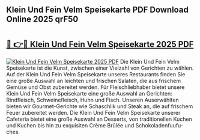 ## Klein Und Fein Velm Speisekarte PDF Download Online 2025 qrF50

# <h2><a href="http://gcc8wg.nevu.top/?p=Klein+Und+Fein+Velm+Speisekarte">🔗 👉🔴 Klein Und Fein Velm Speisekarte 2025 PDF</a></h2>

[![Klein Und Fein Velm Speisekarte 2025 PDF](https://i.imgur.com/dBaPXMq.png)](http://gcc8wg.nevu.top/?p=Klein+Und+Fein+Velm+Speisekarte)
Die Klein Und Fein Velm Speisekarte ist die Kunst, zwischen einer Vielzahl von Gerichten zu wählen. Auf der Klein Und Fein Velm Speisekarte unseres Restaurants finden Sie eine große Auswahl an leichten und frischen Salaten, die aus frischem Gemüse und Obst zubereitet werden. Für Fleischliebhaber bietet unsere Klein Und Fein Velm Speisekarte eine große Auswahl an Gerichten: Rindfleisch, Schweinefleisch, Huhn und Fisch. Unseren Auserwählten bieten wir Gourmet-Gerichte wie Schaschlik und Steak an, die auf frischem Feuer zubereitet werden. Die Klein Und Fein Velm Speisekarte unserer Cafeteria bietet eine große Auswahl an Desserts, von traditionellen Kuchen und Kuchen bis hin zu exquisiten Crème Brûlée und Schokoladenfuufu-ches.
